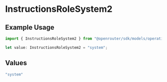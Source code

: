 # InstructionsRoleSystem2

## Example Usage

```typescript
import { InstructionsRoleSystem2 } from "@openrouter/sdk/models/operations";

let value: InstructionsRoleSystem2 = "system";
```

## Values

```typescript
"system"
```